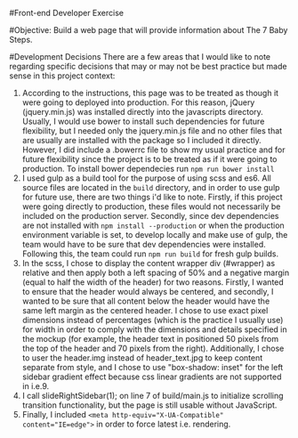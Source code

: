#Front-end Developer Exercise

#Objective: Build a web page that will provide information about The 7 Baby Steps.

#Development Decisions
There are a few areas that I would like to note regarding specific decisions that may or may not be best practice but made sense in this project context:
  1. According to the instructions, this page was to be treated as though it were going to deployed into production. For this reason, jQuery (jquery.min.js) was installed directly into the javascripts directory. Usually, I would use bower to install such dependencies for future flexibility, but I needed only the jquery.min.js file and no other files that are usually are installed with the package so I included it directly. However, I did include a .bowerrc file to show my usual practice and for future flexibility since the project is to be treated as if it were going to production. To install bower dependecies run ```npm run bower install```
  2. I used gulp as a build tool for the purpose of using scss and es6. All source files are located in the ```build``` directory, and in order to use gulp for future use, there are two things i'd like to note. Firstly, if this project were going directly to production, these files would not necessarily be included on the production server. Secondly, since dev dependencies are not installed with ```npm install --production``` or when the production environment variable is set, to develop locally and make use of gulp, the team would have to be sure that dev dependencies were installed. Following this, the team could run ```npm run build``` for fresh gulp builds.
  3. In the scss, I chose to display the content wrapper div (#wrapper) as relative and then apply both a left spacing of 50% and a negative margin (equal to half the width of the header) for two reasons. Firstly, I wanted to ensure that the header would always be centered, and secondly, I wanted to be sure that all content below the header would have the same left margin as the centered header. I chose to use exact pixel dimensions instead of percentages (which is the practice I usually use) for width in order to comply with the dimensions and details specified in the mockup (for example, the header text in positioned 50 pixels from the top of the header and 70 pixels from the right). Additionally, I chose to user the header.img instead of header_text.jpg to keep content separate from style, and I chose to use "box-shadow: inset" for the left sidebar gradient effect because css linear gradients are not supported in i.e.9.
  4. I call slideRightSidebar(1); on line 7 of build/main.js to initialize scrolling transition functionality, but the page is still usable without JavaScript.
  5. Finally, I included ```<meta http-equiv="X-UA-Compatible" content="IE=edge">``` in order to force latest i.e. rendering.
